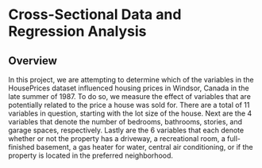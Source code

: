 # Cross-Sectional Data and Regression Analysis

## Overview
In this project, we are attempting to determine which of the variables in the HousePrices dataset influenced housing prices in Windsor, Canada in the late summer of 1987. To do so, we measure the effect of variables that are potentially related to the price a house was sold for. There are a total of 11 variables in question, starting with the lot size of the house. Next are the 4 variables that denote the number of bedrooms, bathrooms, stories, and garage spaces, respectively. Lastly are the 6 variables that each denote whether or not the property has a driveway, a recreational room, a full-finished basement, a gas heater for water, central air conditioning, or if the property is located in the preferred neighborhood.
